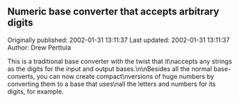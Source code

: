 ## Numeric base converter that accepts arbitrary digits 
Originally published: 2002-01-31 13:11:37 
Last updated: 2002-01-31 13:11:37 
Author: Drew Perttula 
 
This is a traditional base converter with the twist that it\naccepts any strings as the digits for the input and output bases.\n\nBesides all the normal base-converts, you can now create compact\nversions of huge numbers by converting them to a base that uses\nall the letters and numbers for its digits, for example.